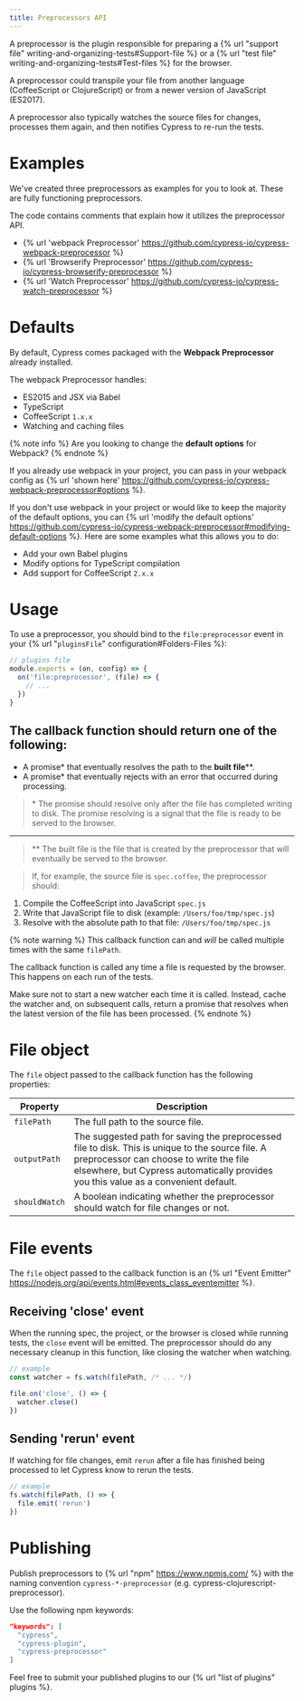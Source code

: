 ```yaml
---
title: Preprocessors API
---
```


A preprocessor is the plugin responsible for preparing a {% url "support file" writing-and-organizing-tests#Support-file %} or a {% url "test file" writing-and-organizing-tests#Test-files %} for the browser.

A preprocessor could transpile your file from another language (CoffeeScript or ClojureScript) or from a newer version of JavaScript (ES2017).

A preprocessor also typically watches the source files for changes, processes them again, and then notifies Cypress to re-run the tests.

# Examples

We've created three preprocessors as examples for you to look at. These are fully functioning preprocessors.

The code contains comments that explain how it utilizes the preprocessor API.

* {% url 'webpack Preprocessor' https://github.com/cypress-io/cypress-webpack-preprocessor %}
* {% url 'Browserify Preprocessor' https://github.com/cypress-io/cypress-browserify-preprocessor %}
* {% url 'Watch Preprocessor' https://github.com/cypress-io/cypress-watch-preprocessor %}

# Defaults

By default, Cypress comes packaged with the **Webpack Preprocessor** already installed.

The webpack Preprocessor handles:

- ES2015 and JSX via Babel
- TypeScript
- CoffeeScript `1.x.x`
- Watching and caching files

{% note info %}
Are you looking to change the **default options** for Webpack?
{% endnote %}

If you already use webpack in your project, you can pass in your webpack config as {% url 'shown here' https://github.com/cypress-io/cypress-webpack-preprocessor#options %}.

If you don't use webpack in your project or would like to keep the majority of the default options, you can {% url 'modify the default options' https://github.com/cypress-io/cypress-webpack-preprocessor#modifying-default-options %}. Here are some examples what this allows you to do:

- Add your own Babel plugins
- Modify options for TypeScript compilation
- Add support for CoffeeScript `2.x.x`

# Usage

To use a preprocessor, you should bind to the `file:preprocessor` event in your {% url "`pluginsFile`" configuration#Folders-Files %}:

```javascript
// plugins file
module.exports = (on, config) => {
  on('file:preprocessor', (file) => {
    // ...
  })
}
```

## The callback function should return one of the following:

* A promise\* that eventually resolves the path to the **built file**\*\*.
* A promise\* that eventually rejects with an error that occurred during processing.

> \* The promise should resolve only after the file has completed writing to disk. The promise resolving is a signal that the file is ready to be served to the browser.

---

> \*\* The built file is the file that is created by the preprocessor that will eventually be served to the browser.

> If, for example, the source file is `spec.coffee`, the preprocessor should:
1. Compile the CoffeeScript into JavaScript `spec.js`
2. Write that JavaScript file to disk (example: `/Users/foo/tmp/spec.js`)
3. Resolve with the absolute path to that file: `/Users/foo/tmp/spec.js`

{% note warning %}
This callback function can and *will* be called multiple times with the same `filePath`.

The callback function is called any time a file is requested by the browser. This happens on each run of the tests.

Make sure not to start a new watcher each time it is called. Instead, cache the watcher and, on subsequent calls, return a promise that resolves when the latest version of the file has been processed.
{% endnote %}

# File object

The `file` object passed to the callback function has the following properties:

Property | Description
-------- | ----------
`filePath` | The full path to the source file.
`outputPath` | The suggested path for saving the preprocessed file to disk. This is unique to the source file. A preprocessor can choose to write the file elsewhere, but Cypress automatically provides you this value as a convenient default.
`shouldWatch` | A boolean indicating whether the preprocessor should watch for file changes or not.

# File events

The `file` object passed to the callback function is an {% url "Event Emitter" https://nodejs.org/api/events.html#events_class_eventemitter %}.

## Receiving 'close' event

When the running spec, the project, or the browser is closed while running tests, the `close` event will be emitted. The preprocessor should do any necessary cleanup in this function, like closing the watcher when watching.

```javascript
// example
const watcher = fs.watch(filePath, /* ... */)

file.on('close', () => {
  watcher.close()
})
```

## Sending 'rerun' event

If watching for file changes, emit `rerun` after a file has finished being processed to let Cypress know to rerun the tests.

```javascript
// example
fs.watch(filePath, () => {
  file.emit('rerun')
})
```

# Publishing

Publish preprocessors to {% url "npm" https://www.npmjs.com/ %} with the naming convention `cypress-*-preprocessor` (e.g. cypress-clojurescript-preprocessor).

Use the following npm keywords:

```json
"keywords": [
  "cypress",
  "cypress-plugin",
  "cypress-preprocessor"
]
```

Feel free to submit your published plugins to our {% url "list of plugins" plugins %}.
